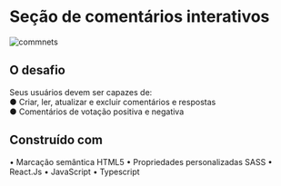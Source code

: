 #  Seção de comentários interativos

![commnets](https://github.com/user-attachments/assets/c2d37c11-8e94-4a05-90f4-5d1d513bb61b)

## O desafio
Seus usuários devem ser capazes de:    
● Criar, ler, atualizar e excluir comentários e respostas          
● Comentários de votação positiva e negativa        

## Construído com
• Marcação semântica HTML5
• Propriedades personalizadas SASS
• React.Js
• JavaScript
• Typescript

